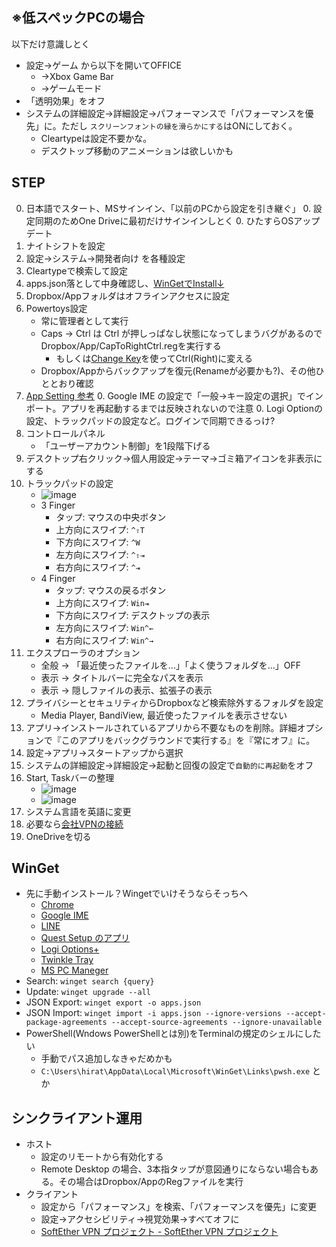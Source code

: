## ※低スペックPCの場合
以下だけ意識しとく
- 設定→ゲーム から以下を開いてOFFICE
    - →Xbox Game Bar
    - →ゲームモード
- 「透明効果」をオフ
- システムの詳細設定→詳細設定→パフォーマンスで「パフォーマンスを優先」に。ただし
`スクリーンフォントの縁を滑らかにする`はONにしておく。
    - Cleartypeは設定不要かな。
    - デスクトップ移動のアニメーションは欲しいかも

## STEP
0. 日本語でスタート、MSサインイン、「以前のPCから設定を引き継ぐ」
    0. 設定同期のためOne Driveに最初だけサインインしとく
    0. ひたすらOSアップデート
0. ナイトシフトを設定
0. 設定→システム→開発者向け を各種設定
0. Cleartypeで検索して設定
0. apps.json落として中身確認し、[WinGetでInstall↓](#WinGet)
0. Dropbox/Appフォルダはオフラインアクセスに設定
0. Powertoys設定
    - 常に管理者として実行
    - Caps → Ctrl は Ctrl が押しっぱなし状態になってしまうバグがあるのでDropbox/App/CapToRightCtrl.regを実行する
        - もしくは[Change Key](https://forest.watch.impress.co.jp/library/software/changekey/)を使ってCtrl(Right)に変える
    - Dropbox/Appからバックアップを復元(Renameが必要かも?)、その他ひととおり確認
0. [App Setting 参考](https://github.com/psephopaiktes/dotfiles/blob/master/doc/app-setting.md)
    0. Google IME の設定で「一般→キー設定の選択」でインポート。アプリを再起動するまでは反映されないので注意
    0. Logi Optionの設定、トラックパッドの設定など。ログインで同期できるっけ?
0. コントロールパネル
    - 「ユーザーアカウント制御」を1段階下げる
0. デスクトップ右クリック→個人用設定→テーマ→ゴミ箱アイコンを非表示にする
0. トラックパッドの設定
    * ![image](https://github.com/psephopaiktes/dotfiles/assets/4294850/5a005926-ecbd-416e-9946-5f501e059528)
    * 3 Finger
        * タップ: マウスの中央ボタン
        * 上方向にスワイプ: `^⇧T`
        * 下方向にスワイプ: `^W`
        * 左方向にスワイプ: `^⇧⇥`
        * 右方向にスワイプ: `^⇥`
    * 4 Finger
        * タップ: マウスの戻るボタン
        * 上方向にスワイプ: `Win⇥`
        * 下方向にスワイプ: デスクトップの表示
        * 左方向にスワイプ: `Win^←`
        * 右方向にスワイプ: `Win^→`
0. エクスプローラのオプション
    - 全般 → 「最近使ったファイルを...」「よく使うフォルダを...」OFF
    - 表示 → タイトルバーに完全なパスを表示
    - 表示 → 隠しファイルの表示、拡張子の表示
0. プライバシーとセキュリティからDropboxなど検索除外するフォルダを設定
    - Media Player, BandiView, 最近使ったファイルを表示させない
0. アプリ→インストールされているアプリから不要なものを削除。詳細オプションで『このアプリをバックグラウンドで実行する』を『常にオフ』に。
0. 設定→アプリ→スタートアップから選択
0. システムの詳細設定→詳細設定→起動と回復の設定で`自動的に再起動`をオフ
0. Start, Taskバーの整理
    * ![image](https://github.com/psephopaiktes/dotfiles/assets/4294850/0864bfc2-713d-4ce0-925e-a379e54520b3)
    * ![image](https://github.com/psephopaiktes/dotfiles/assets/4294850/02d9316c-7157-48be-8010-217bc905a60c)
0. システム言語を英語に変更
0. 必要なら[会社VPNの接続](https://wiki.unext-info.jp/pages/viewpage.action?pageId=71448379)
0. OneDriveを切る



## WinGet
- 先に手動インストール？Wingetでいけそうならそっちへ
    - [Chrome](https://www.google.com/intl/ja_jp/chrome/)
    - [Google IME](https://www.google.co.jp/ime/)
    - [LINE](https://apps.microsoft.com/store/detail/line/9WZDNCRFJ2G6)
    - [Quest Setup のアプリ](https://www.meta.com/jp/quest/setup/)
    - [Logi Options+](https://www.logicool.co.jp/ja-jp/software/logi-options-plus.html)
    - [Twinkle Tray](https://apps.microsoft.com/detail/twinkle-tray%3A-brightness-slider/9PLJWWSV01LK?hl=ja-JP&gl=US)
    - [MS PC Maneger](https://pcmanager.microsoft.com/)
- Search: `winget search {query}`
- Update: `winget upgrade --all`
- JSON Export: `winget export -o apps.json`
- JSON Import: `winget import -i apps.json --ignore-versions --accept-package-agreements --accept-source-agreements --ignore-unavailable`
- PowerShell(Wndows PowerShellとは別)をTerminalの規定のシェルにしたい
    - 手動でパス追加しなきゃだめかも
    - `C:\Users\hirat\AppData\Local\Microsoft\WinGet\Links\pwsh.exe` とか



## シンクライアント運用
- ホスト
    - 設定のリモートから有効化する
    - Remote Desktop の場合、3本指タップが意図通りにならない場合もある。その場合はDropbox/AppのRegファイルを実行
- クライアント
    - 設定から「パフォーマンス」を検索、「パフォーマンスを優先」に変更
    - 設定→アクセシビリティ→視覚効果→すべてオフに
    - [SoftEther VPN プロジェクト - SoftEther VPN プロジェクト](https://www.softether-download.com/ja.aspx?product=softether)



<!--

## WSL、Develop
1. Terminalで`wsl --install`
1. 再起動
1. ユーザー・パスを設定 Windowsと一緒にしとく。(hirat/ログオンPass)
1. `sudo apt update`→`sudo apt upgrade -y`
1. .zshrc, .git_config, .git_ignore を**WSLの**ユーザーフォルダに置いとく
    - Exploerのサイドバー`Linux`というのからいけるはず。Quick Accessにもピン留め
    - .zshrc 最後の方の行は消していい
    - `open`が使えるように、以下を.zshrcの末尾に追記
        ```
        function open() {
            if [ $# != 1 ]; then
                explorer.exe .
            else
                if [ -e $1 ]; then
                    cmd.exe /c start $(wslpath -w $1) 2> /dev/null
                else
                    echo "open: $1 : No such file or directory" 
                fi
            fi
        }
        ```
1. `sudo apt install zsh`
1. `which zsh` して、`chsh`の結果にそのパスを打つ→再起動
    - たぶん `chsh -s /usr/bin/zsh` になるはず
1. いちど `code .` するとCodeコマンドがインスコされる
1. VS CODEのターミナルが変わってなければ変更
1. https://github.com/psephopaiktes/dotfiles/blob/master/install.sh 参考に
1. Windows Terminal の設定からデフォルトシェルをWSLに

-->
